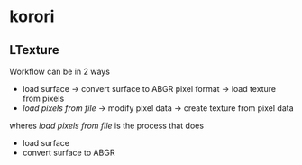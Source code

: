 # korori

## LTexture

Workflow can be in 2 ways

* load surface -> convert surface to ABGR pixel format -> load texture from pixels
* _load pixels from file_ -> modify pixel data -> create texture from pixel data

wheres _load pixels from file_ is the process that does
- load surface
- convert surface to ABGR
